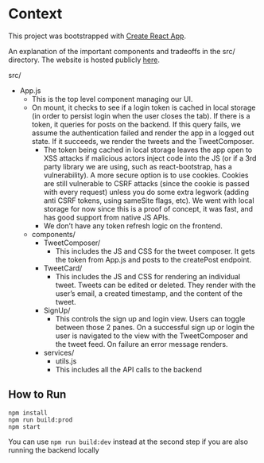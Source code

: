 # Context

This project was bootstrapped with [Create React App](https://github.com/facebook/create-react-app).

An explanation of the important components and tradeoffs in the src/ directory. The website is hosted publicly [here](https://spotteam.github.io/point-challenge-frontend/).

src/

* App.js
  * This is the top level component managing our UI.
  * On mount, it checks to see if a login token is cached in local storage (in order to persist login when the user closes the tab). If there is a token, it queries for posts on the backend. If this query fails, we assume the authentication failed and render the app in a logged out state. If it succeeds, we render the tweets and the TweetComposer.
    * The token being cached in local storage leaves the app open to XSS attacks if malicious actors inject code into the JS (or if a 3rd party library we are using, such as react-bootstrap, has a vulnerability). A more secure option is to use cookies. Cookies are still vulnerable to CSRF attacks (since the cookie is passed with every request) unless you do some extra legwork (adding anti CSRF tokens, using sameSite flags, etc). We went with local storage for now since this is a proof of concept, it was fast, and has good support from native JS APIs.
    * We don’t have any token refresh logic on the frontend.
  * components/
    * TweetComposer/
      * This includes the JS and CSS for the tweet composer. It gets the token from App.js and posts to the createPost endpoint.
    * TweetCard/
      * This includes the JS and CSS for rendering an individual tweet. Tweets can be edited or deleted. They render with the user’s email, a created timestamp, and the content of the tweet.
    * SignUp/
      * This controls the sign up and login view. Users can toggle between those 2 panes. On a successful sign up or login the user is navigated to the view with the TweetComposer and the tweet feed. On failure an error message renders.
    * services/
      * utils.js
      * This includes all the API calls to the backend

## How to Run

```
npm install
npm run build:prod
npm start
```

You can use `npm run build:dev` instead at the second step if you are also running the backend locally
